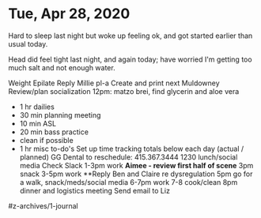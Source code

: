 # Tue, Apr 28, 2020
Hard to sleep last night but woke up feeling ok, and got started earlier than usual today. 

Head did feel tight last night, and again today; have worried I'm getting too much salt and not enough water. 

Weight
Epilate
Reply Millie pl-a
Create and print next Muldowney
Review/plan socialization
12pm: matzo brei, find glycerin and aloe vera
- 1 hr dailies
- 30 min planning meeting
- 10 min ASL
- 20 min bass practice
- clean if possible
- 1 hr misc to-do's
Set up time tracking totals below each day (actual / planned)
GG Dental to reschedule: 415.367.3444 
1230 lunch/social media
Check Slack
1-3pm work
	**Aimee - review first half of scene**
3pm snack
3-5pm work
	**Reply Ben and Claire re dysregulation
5pm go for a walk, snack/meds/social media
6-7pm work
7-8 cook/clean
8pm dinner and logistics meeting
Send email to Liz

#z-archives/1-journal